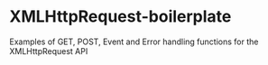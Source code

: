 # XMLHttpRequest-boilerplate
Examples of GET, POST, Event and Error handling functions for the XMLHttpRequest API
